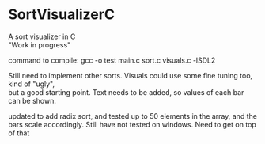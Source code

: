 # SortVisualizerC
A sort visualizer in C  
"Work in progress"  

command to compile: gcc -o test main.c sort.c visuals.c -lSDL2  

  
Still need to implement other sorts. Visuals could use some fine tuning too, kind of "ugly",  
but a good starting point. Text needs to be added, so values of each bar can be shown.  

  updated to add radix sort, and tested up to 50 elements in the array, and the bars scale accordingly. Still have not tested on windows. Need to get on top of that
